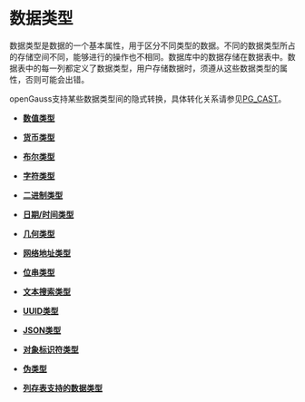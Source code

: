 # 数据类型<a name="ZH-CN_TOPIC_0242370410"></a>

数据类型是数据的一个基本属性，用于区分不同类型的数据。不同的数据类型所占的存储空间不同，能够进行的操作也不相同。数据库中的数据存储在数据表中。数据表中的每一列都定义了数据类型，用户存储数据时，须遵从这些数据类型的属性，否则可能会出错。

openGauss支持某些数据类型间的隐式转换，具体转化关系请参见[PG\_CAST](PG_CAST.md#ZH-CN_TOPIC_0242385803)。

-   **[数值类型](数值类型.md)**  

-   **[货币类型](货币类型.md)**  

-   **[布尔类型](布尔类型.md)**  

-   **[字符类型](字符类型.md)**  

-   **[二进制类型](二进制类型.md)**  

-   **[日期/时间类型](日期-时间类型.md)**  

-   **[几何类型](几何类型.md)**  

-   **[网络地址类型](网络地址类型.md)**  

-   **[位串类型](位串类型.md)**  

-   **[文本搜索类型](文本搜索类型.md)**  

-   **[UUID类型](UUID类型.md)**  

-   **[JSON类型](JSON类型.md)**  

-   **[对象标识符类型](对象标识符类型.md)**  

-   **[伪类型](伪类型.md)**  

-   **[列存表支持的数据类型](列存表支持的数据类型.md)**  


